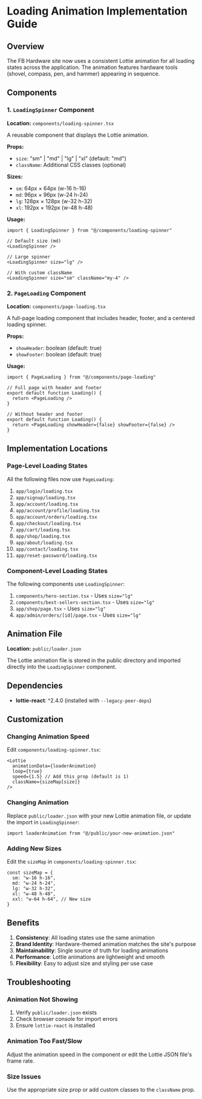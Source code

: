 # Loading Animation Implementation Guide

## Overview
The FB Hardware site now uses a consistent Lottie animation for all loading states across the application. The animation features hardware tools (shovel, compass, pen, and hammer) appearing in sequence.

## Components

### 1. `LoadingSpinner` Component
**Location:** `components/loading-spinner.tsx`

A reusable component that displays the Lottie animation.

**Props:**
- `size`: "sm" | "md" | "lg" | "xl" (default: "md")
- `className`: Additional CSS classes (optional)

**Sizes:**
- `sm`: 64px × 64px (w-16 h-16)
- `md`: 96px × 96px (w-24 h-24)
- `lg`: 128px × 128px (w-32 h-32)
- `xl`: 192px × 192px (w-48 h-48)

**Usage:**
```tsx
import { LoadingSpinner } from "@/components/loading-spinner"

// Default size (md)
<LoadingSpinner />

// Large spinner
<LoadingSpinner size="lg" />

// With custom className
<LoadingSpinner size="sm" className="my-4" />
```

### 2. `PageLoading` Component
**Location:** `components/page-loading.tsx`

A full-page loading component that includes header, footer, and a centered loading spinner.

**Props:**
- `showHeader`: boolean (default: true)
- `showFooter`: boolean (default: true)

**Usage:**
```tsx
import { PageLoading } from "@/components/page-loading"

// Full page with header and footer
export default function Loading() {
  return <PageLoading />
}

// Without header and footer
export default function Loading() {
  return <PageLoading showHeader={false} showFooter={false} />
}
```

## Implementation Locations

### Page-Level Loading States
All the following files now use `PageLoading`:

1. `app/login/loading.tsx`
2. `app/signup/loading.tsx`
3. `app/account/loading.tsx`
4. `app/account/profile/loading.tsx`
5. `app/account/orders/loading.tsx`
6. `app/checkout/loading.tsx`
7. `app/cart/loading.tsx`
8. `app/shop/loading.tsx`
9. `app/about/loading.tsx`
10. `app/contact/loading.tsx`
11. `app/reset-password/loading.tsx`

### Component-Level Loading States
The following components use `LoadingSpinner`:

1. `components/hero-section.tsx` - Uses `size="lg"`
2. `components/best-sellers-section.tsx` - Uses `size="lg"`
3. `app/shop/page.tsx` - Uses `size="lg"`
4. `app/admin/orders/[id]/page.tsx` - Uses `size="lg"`

## Animation File
**Location:** `public/loader.json`

The Lottie animation file is stored in the public directory and imported directly into the `LoadingSpinner` component.

## Dependencies
- **lottie-react**: ^2.4.0 (installed with `--legacy-peer-deps`)

## Customization

### Changing Animation Speed
Edit `components/loading-spinner.tsx`:
```tsx
<Lottie 
  animationData={loaderAnimation} 
  loop={true} 
  speed={1.5} // Add this prop (default is 1)
  className={sizeMap[size]} 
/>
```

### Changing Animation
Replace `public/loader.json` with your new Lottie animation file, or update the import in `LoadingSpinner`:
```tsx
import loaderAnimation from "@/public/your-new-animation.json"
```

### Adding New Sizes
Edit the `sizeMap` in `components/loading-spinner.tsx`:
```tsx
const sizeMap = {
  sm: "w-16 h-16",
  md: "w-24 h-24",
  lg: "w-32 h-32",
  xl: "w-48 h-48",
  xxl: "w-64 h-64", // New size
}
```

## Benefits
1. **Consistency**: All loading states use the same animation
2. **Brand Identity**: Hardware-themed animation matches the site's purpose
3. **Maintainability**: Single source of truth for loading animations
4. **Performance**: Lottie animations are lightweight and smooth
5. **Flexibility**: Easy to adjust size and styling per use case

## Troubleshooting

### Animation Not Showing
1. Verify `public/loader.json` exists
2. Check browser console for import errors
3. Ensure `lottie-react` is installed

### Animation Too Fast/Slow
Adjust the animation speed in the component or edit the Lottie JSON file's frame rate.

### Size Issues
Use the appropriate size prop or add custom classes to the `className` prop.

